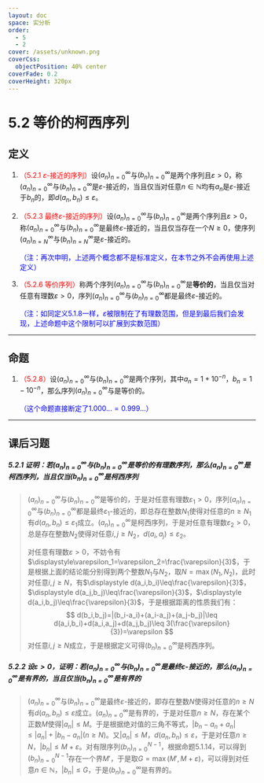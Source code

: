 ```yaml
---
layout: doc
space: 实分析
order:
  - 5
  - 2
cover: /assets/unknown.png
coverCss:
  objectPosition: 40% center
coverFade: 0.2
coverHeight: 320px
---
```

# 5.2 等价的柯西序列

## 定义

1. <span style='color:red'>（5.2.1 $\varepsilon$-接近的序列）</span>设$(a_n)^\infty_{n=0}$与$(b_n)^\infty_{n=0}$是两个序列且$\varepsilon>0$，称$(a_n)^\infty_{n=0}$与$(b_n)^\infty_{n=0}$是$\varepsilon$-接近的，当且仅当对任意$n\in\mathbb N$均有$a_n$是$\varepsilon$-接近于$b_n$的，即$d(a_n,b_n)≤\varepsilon$。

2. <span style='color:red'>（5.2.3 最终$\varepsilon$-接近的序列）</span>设$(a_n)^\infty_{n=0}$与$(b_n)^\infty_{n=0}$是两个序列且$\varepsilon>0$，称$(a_n)^\infty_{n=0}$与$(b_n)^\infty_{n=0}$是最终$\varepsilon$-接近的，当且仅当存在一个$N≥0$，使序列$(a_n)^\infty_{n=N}$与$(b_n)^\infty_{n=N}$是$\varepsilon$-接近的。

   <span style='color:blue'>（注：再次申明，上述两个概念都不是标准定义，在本节之外不会再使用上述定义）</span>

3. <span style='color:red'>（5.2.6 等价序列）</span>称两个序列$(a_n)^\infty_{n=0}$与$(b_n)^\infty_{n=0}$是**等价的**，当且仅当对任意有理数$\varepsilon>0$，序列$(a_n)^\infty_{n=0}$与$(b_n)^\infty_{n=0}$都是最终$\varepsilon$-接近的。

   <span style='color:blue'>（注：如同定义5.1.8一样，$\varepsilon$被限制在了有理数范围，但是到最后我们会发现，上述命题中这个限制可以扩展到实数范围）</span>

---

## 命题

1. <span style='color:red'>（5.2.8）</span>设$(a_n)^\infty_{n=0}$与$(b_n)^\infty_{n=0}$是两个序列，其中$a_n=1+10^{-n}$，$b_n=1-10^{-n}$，那么序列$(a_n)^\infty_{n=0}$与是等价的。

   <span style='color:blue'>（这个命题直接断定了$1.000...=0.999...$）</span>

---

## 课后习题

##### 5.2.1 证明：若$(a_n)^\infty_{n=0}$与$(b_n)^\infty_{n=0}$是等价的有理数序列，那么$(a_n)^\infty_{n=0}$是柯西序列，当且仅当$(b_n)^\infty_{n=0}$是柯西序列

> $(a_n)^\infty_{n=0}$与$(b_n)^\infty_{n=0}$是等价的，于是对任意有理数$\varepsilon_1>0$，序列$(a_n)^\infty_{n=0}$与$(b_n)^\infty_{n=0}$都是最终$\varepsilon_1$-接近的，即总存在整数$N_1$使得对任意的$n\geq N_1$有$d(a_n,b_n)\leq\varepsilon_1$成立。$(a_n)^\infty_{n=0}$是柯西序列，于是对任意有理数$\varepsilon_2>0$，总是存在整数$N_2$使得对任意$i,j\geq N_2$，$d(a_i,a_j)\leq \varepsilon_2$。
>
> 对任意有理数$\varepsilon>0$，不妨令有$\displaystyle\varepsilon_1=\varepsilon_2=\frac{\varepsilon}{3}$，于是根据上面的结论能分别得到两个整数$N_1$与$N_2$，取$N=\max(N_1,N_2)$，此时对任意$i,j\geq N$，有$\displaystyle d(a_i,b_i)\leq\frac{\varepsilon}{3}$，$\displaystyle d(a_j,b_j)\leq\frac{\varepsilon}{3}$，$\displaystyle d(a_i,b_j)\leq\frac{\varepsilon}{3}$，于是根据距离的性质我们有：
> $$
> d(b_i,b_j)=|(b_i-a_i)+(a_i-a_j)+(a_j-b_j)|\leq d(a_i,b_i)+d(a_i,a_j)+d(a_j,b_j)\leq 3(\frac{\varepsilon}{3})=\varepsilon
> $$
> 对任意$i,j\geq N$成立，于是根据定义可得$(b_n)^\infty_{n=0}$是柯西序列。

##### 5.2.2 设$\varepsilon>0$，证明：若$(a_n)^\infty_{n=0}$与$(b_n)^\infty_{n=0}$是最终$\varepsilon$-接近的，那么$(a_n)^\infty_{n=0}$是有界的，当且仅当$(b_n)^\infty_{n=0}$是有界的

> $(a_n)^\infty_{n=0}$与$(b_n)^\infty_{n=0}$是最终$\varepsilon$-接近的，即存在整数$N$使得对任意的$n\geq N$有$d(a_n,b_n)\leq\varepsilon$成立。$(a_n)^\infty_{n=0}$是有界的，于是对任意$n\geq N$，存在某个正数$M$使得$|a_n|\leq M$。于是根据绝对值的三角不等式，$|b_n-a_n+a_n|\leq|a_n|+|b_n-a_n|(n\geq N)$。又$|a_n|\leq M$，$d(a_n,b_n)\leq\varepsilon$，于是对任意$n\geq N$，$|b_n|\leq M+\varepsilon$。对有限序列$(b_n)_{n=0}^{N-1}$，根据命题5.1.14，可以得到$(b_n)_{n=0}^{N-1}$存在一个界$M'$，于是取$G=\max(M',M+\varepsilon)$，可以得到对任意$n\in\mathbb N$，$|b_n|\leq G$，于是$(b_n)^\infty_{n=0}$是有界的。